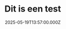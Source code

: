 ---
title: Dit is een test
date: 2025-05-19T13:57:00.000Z
draft: false
tags:
  - ethiek
  - filosofie
summary: summary
cover:
  relative: true
  image: /uploads/selection_002.png
  alt: Face
  caption: test if this works
  hiddenInList: true
ShowToc: true
---